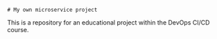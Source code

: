 	# My own microservice project
This is a repository for an educational project within the DevOps CI/CD course.
